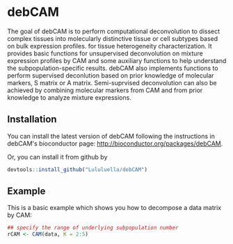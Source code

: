 # debCAM

The goal of debCAM is to perform computational deconvolution to dissect complex tissues into molecularly distinctive tissue or cell subtypes based on bulk expression profiles. 
for tissue heterogeneity characterization. It provides basic functions for unsupervised deconvolution on mixture expression profiles by CAM and some auxiliary functions to help understand the subpopulation-specific results. debCAM also implements functions to perform supervised deconlution based on prior knowledge of molecular markers, S matrix or A matrix. Semi-suprvised deconvolution can also be achieved by combining molecular markers from CAM and from prior knowledge to analyze mixture expressions.

## Installation

You can install the latest version of debCAM following the instructions in debCAM's bioconductor page: http://bioconductor.org/packages/debCAM.

Or, you can install it from github by

``` r
devtools::install_github("Lululuella/debCAM")
```

## Example

This is a basic example which shows you how to decompose a data matrix by CAM:

``` r
## specify the range of underlying subpopulation number
rCAM <- CAM(data, K = 2:5)
```

